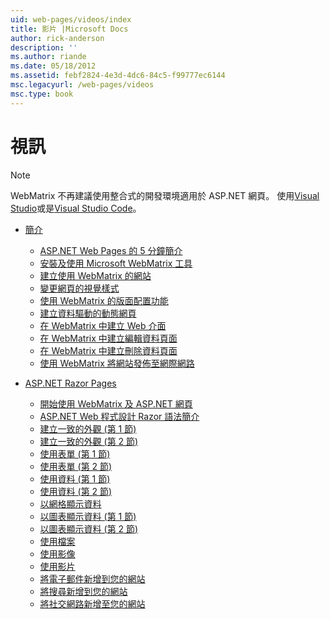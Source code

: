 ```yaml
---
uid: web-pages/videos/index
title: 影片 |Microsoft Docs
author: rick-anderson
description: ''
ms.author: riande
ms.date: 05/18/2012
ms.assetid: febf2824-4e3d-4dc6-84c5-f99777ec6144
msc.legacyurl: /web-pages/videos
msc.type: book
---
```

<a name="videos"></a>視訊
====================

> [!NOTE] 
> WebMatrix 不再建議使用整合式的開發環境適用於 ASP.NET 網頁。 使用[Visual Studio](xref:aspnet/web-pages/overview/getting-started/program-asp-net-web-pages-in-visual-studio)或是[Visual Studio Code](https://code.visualstudio.com/)。

- [簡介](introduction/index.md)

    - [ASP.NET Web Pages 的 5 分鐘簡介](introduction/5-minute-introduction-to-aspnet-web-pages.md)
    - [安裝及使用 Microsoft WebMatrix 工具](introduction/install-and-use-the-microsoft-webmatrix-tool.md)
    - [建立使用 WebMatrix 的網站](introduction/create-a-website-using-webmatrix.md)
    - [變更網頁的視覺樣式](introduction/change-the-visual-style-of-a-web-page.md)
    - [使用 WebMatrix 的版面配置功能](introduction/use-the-layout-features-in-webmatrix.md)
    - [建立資料驅動的動態網頁](introduction/create-a-data-driven-dynamic-web-page.md)
    - [在 WebMatrix 中建立 Web 介面](introduction/create-a-web-interface-in-webmatrix.md)
    - [在 WebMatrix 中建立編輯資料頁面](introduction/create-an-edit-data-page-in-webmatrix.md)
    - [在 WebMatrix 中建立刪除資料頁面](introduction/create-a-delete-data-page-in-webmatrix.md)
    - [使用 WebMatrix 將網站發佈至網際網路](introduction/publish-a-website-to-the-internet-using-webmatrix.md)
- [ASP.NET Razor Pages](aspnet-razor-pages/index.md)

    - [開始使用 WebMatrix 及 ASP.NET 網頁](aspnet-razor-pages/getting-started-with-webmatrix-and-aspnet-web-pages.md)
    - [ASP.NET Web 程式設計 Razor 語法簡介](aspnet-razor-pages/introduction-to-aspnet-web-programming-using-the-razor-syntax.md)
    - [建立一致的外觀 (第 1 節)](aspnet-razor-pages/creating-a-consistent-look-part-1.md)
    - [建立一致的外觀 (第 2 節)](aspnet-razor-pages/creating-a-consistent-look-part-2.md)
    - [使用表單 (第 1 節)](aspnet-razor-pages/working-with-forms-part-1.md)
    - [使用表單 (第 2 節)](aspnet-razor-pages/working-with-forms-part-2.md)
    - [使用資料 (第 1 節)](aspnet-razor-pages/working-with-data-part-1.md)
    - [使用資料 (第 2 節)](aspnet-razor-pages/working-with-data-part-2.md)
    - [以網格顯示資料](aspnet-razor-pages/displaying-data-in-a-grid.md)
    - [以圖表顯示資料 (第 1 節)](aspnet-razor-pages/displaying-data-in-a-chart-part-1.md)
    - [以圖表顯示資料 (第 2 節)](aspnet-razor-pages/displaying-data-in-a-chart-part-2.md)
    - [使用檔案](aspnet-razor-pages/working-with-files.md)
    - [使用影像](aspnet-razor-pages/working-with-images.md)
    - [使用影片](aspnet-razor-pages/working-with-video.md)
    - [將電子郵件新增到您的網站](aspnet-razor-pages/adding-email-to-your-web-site.md)
    - [將搜尋新增到您的網站](aspnet-razor-pages/adding-search-to-your-web-site.md)
    - [將社交網路新增至您的網站](aspnet-razor-pages/adding-social-networking-to-your-website.md)
